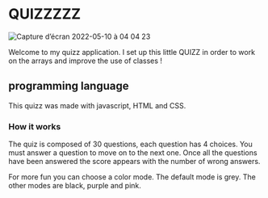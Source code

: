 
# QUIZZZZZ

![Capture d’écran 2022-05-10 à 04 04 23](https://user-images.githubusercontent.com/70054073/167528600-4ad8d915-c66c-4bba-86c8-b010ca0cf0a8.png)


Welcome to my quizz application. 
I set up this little QUIZZ in order to work on the arrays and improve the use of classes ! 


## programming language

This quizz was made with javascript, HTML and CSS. 

### How it works 

The quiz is composed of 30 questions, each question has 4 choices. 
You must answer a question to move on to the next one. 
Once all the questions have been answered the score appears with the number of wrong answers. 

For more fun you can choose a color mode. 
The default mode is grey. 
The other modes are black, purple and pink. 






